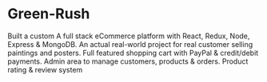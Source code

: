 # Green-Rush

Built a custom A full stack eCommerce platform with React, Redux, Node, Express & MongoDB. 
An actual real-world project for real customer selling paintings and posters.
Full featured shopping cart with PayPal & credit/debit payments.
Admin area to manage customers, products & orders.
Product rating & review system
